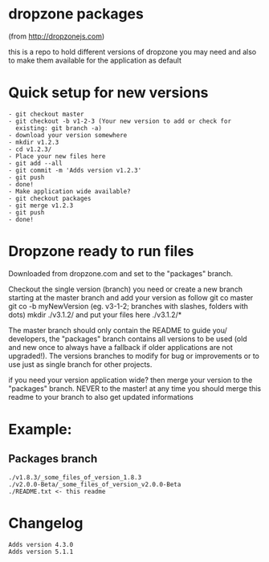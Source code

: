 # dropzone packages
(from http://dropzonejs.com)

this is a repo to hold different versions of dropzone you may need
and also to make them available for the application as default

# Quick setup for new versions
    - git checkout master
    - git checkout -b v1-2-3 (Your new version to add or check for
      existing: git branch -a)
    - download your version somewhere
    - mkdir v1.2.3
    - cd v1.2.3/
    - Place your new files here
    - git add --all
    - git commit -m 'Adds version v1.2.3'
    - git push
    - done!
    - Make application wide available?
    - git checkout packages
    - git merge v1.2.3
    - git push
    - done!


# Dropzone ready to run files
Downloaded from dropzone.com and set to the "packages" branch.

Checkout the single version (branch) you need or
create a new branch starting at the master branch and add your version as follow
    git co master
    git co -b myNewVersion (eg. v3-1-2; branches with slashes, folders with dots)
    mkdir ./v3.1.2/
and put your files here ./v3.1.2/*

The master branch should only contain the README to guide you/
developers, the "packages" branch contains all versions to be used
(old and new once to always have a fallback if older applications
are not upgraded!).
The versions branches to modify for bug or improvements or to use
just as single branch for other projects.

if you need your version application wide? then merge your version
to the "packages" branch.
NEVER to the master!
at any time you should merge this readme to your branch to also get
updated informations

# Example:
## Packages branch
    ./v1.8.3/_some_files_of_version_1.8.3
    ./v2.0.0-Beta/_some_files_of_version_v2.0.0-Beta
    ./README.txt <- this readme

# Changelog
    Adds version 4.3.0
    Adds version 5.1.1

